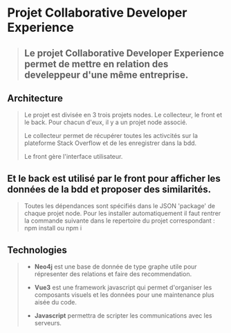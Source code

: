 # Projet Collaborative Developer Experience

> ## Le projet Collaborative Developer Experience permet de mettre en relation des develeppeur d'une même entreprise.

## Architecture

>Le projet est divisée en 3 trois projets nodes. Le collecteur, le front et le back. Pour chacun d'eux, il y a un projet node associé.
>
>Le collecteur permet de récupérer toutes les activcités sur la plateforme Stack Overflow et de les enregistrer dans la bdd.
>
>Le front gère l'interface utilisateur.

## Et le back est utilisé par le front pour afficher les données de la bdd et proposer des similarités.

>Toutes les dépendances sont spécifiés dans le JSON 'package' de chaque projet node. Pour les installer automatiquement il faut rentrer la commande suivante dans le repertoire du projet correspondant : npm install ou npm i

## Technologies

>- **Neo4j** est une base de donnée de type graphe utile pour répresenter des relations et faire des recommendation.
>
>- **Vue3** est une framework javascript qui permet d'organiser les composants visuels et les données pour une maintenance plus aisée du code.
>
>- **Javascript** permettra de scripter les communications avec les serveurs.